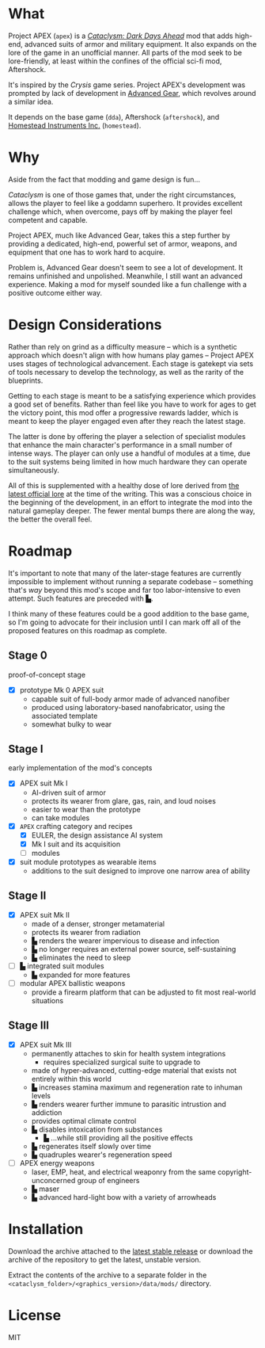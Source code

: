 ﻿# What

Project APEX (`apex`) is a [*Cataclysm: Dark Days Ahead*](http://github.com/cleverRaven/Cataclysm-DDA) mod that adds
high-end, advanced suits of armor and military equipment. It also expands on the lore of the game in an unofficial
manner. All parts of the mod seek to be lore-friendly, at least within the confines of the official sci-fi mod,
Aftershock.

It's inspired by the *Crysis* game series. Project APEX's development was prompted by lack of development
in [Advanced Gear](https://github.com/Lorith/AdvancedGear-CDDA-Mod), which revolves around a similar idea.

It depends on the base game (`dda`), Aftershock (`aftershock`),
and [Homestead Instruments Inc.](https://github.com/FirebrandCoding/HomesteadInstrumentsInc) (`homestead`).

# Why

Aside from the fact that modding and game design is fun...

*Cataclysm* is one of those games that, under the right circumstances, allows the player to feel like a goddamn
superhero. It provides excellent challenge which, when overcome, pays off by making the player feel competent and
capable.

Project APEX, much like Advanced Gear, takes this a step further by providing a dedicated, high-end, powerful set of
armor, weapons, and equipment that one has to work hard to acquire.

Problem is, Advanced Gear doesn't seem to see a lot of development. It remains unfinished and unpolished. Meanwhile, I
still want an advanced experience. Making a mod for myself sounded like a fun challenge with a positive outcome either
way.

# Design Considerations

Rather than rely on grind as a difficulty measure – which is a synthetic approach which doesn't align with how humans
play games – Project APEX uses stages of technological advancement. Each stage is gatekept via sets of tools necessary
to develop the technology, as well as the rarity of the blueprints.

Getting to each stage is meant to be a satisfying experience which provides a good set of benefits. Rather than feel
like you have to work for ages to get the victory point, this mod offer a progressive rewards ladder, which is meant to
keep the player engaged even after they reach the latest stage.

The latter is done by offering the player a selection of specialist modules that enhance the main character's
performance in a small number of intense ways. The player can only use a handful of modules at a time, due to the suit
systems being limited in how much hardware they can operate simultaneously.

All of this is supplemented with a healthy dose of lore derived
from [the latest official lore](https://cataclysmdda.org/design-doc/) at the time of the writing. This was a conscious
choice in the beginning of the development, in an effort to integrate the mod into the natural gameplay deeper. The
fewer mental bumps there are along the way, the better the overall feel.

# Roadmap

It's important to note that many of the later-stage features are currently impossible to implement without running a
separate codebase – something that's *way* beyond this mod's scope and far too labor-intensive to even attempt. Such
features are preceded with ▙.

I think many of these features could be a good addition to the base game, so I'm going to advocate for their inclusion
until I can mark off all of the proposed features on this roadmap as complete.

## Stage 0

proof-of-concept stage

- [x] prototype Mk 0 APEX suit
    - capable suit of full-body armor made of advanced nanofiber
    - produced using laboratory-based nanofabricator, using the associated template
    - somewhat bulky to wear

## Stage I

early implementation of the mod's concepts

- [x] APEX suit Mk I
    - AI-driven suit of armor
    - protects its wearer from glare, gas, rain, and loud noises
    - easier to wear than the prototype
    - can take modules
- [x] `APEX` crafting category and recipes
    - [x] EULER, the design assistance AI system
    - [x] Mk I suit and its acquisition
    - [ ] modules
- [x] suit module prototypes as wearable items
    - additions to the suit designed to improve one narrow area of ability

## Stage II

- [x] APEX suit Mk II
    - made of a denser, stronger metamaterial
    - protects its wearer from radiation
    - ▙ renders the wearer impervious to disease and infection
    - ▙ no longer requires an external power source, self-sustaining
    - ▙ eliminates the need to sleep
- [ ] ▙ integrated suit modules
    - ▙ expanded for more features
- [ ] modular APEX ballistic weapons
    - provide a firearm platform that can be adjusted to fit most real-world situations

## Stage III

- [x] APEX suit Mk III
    - permanently attaches to skin for health system integrations
        - requires specialized surgical suite to upgrade to
    - made of hyper-advanced, cutting-edge material that exists not entirely within this world
    - ▙ increases stamina maximum and regeneration rate to inhuman levels
    - ▙ renders wearer further immune to parasitic intrustion and addiction
    - provides optimal climate control
    - ▙ disables intoxication from substances
        - ▙ ...while still providing all the positive effects
    - ▙ regenerates itself slowly over time
    - ▙ quadruples wearer's regeneration speed
- [ ] APEX energy weapons
    - laser, EMP, heat, and electrical weaponry from the same copyright-unconcerned group of engineers
    - ▙ maser
    - ▙ advanced hard-light bow with a variety of arrowheads

# Installation

Download the archive attached to
the [latest stable release](https://github.com/FirebrandCoding/ProjectAPEX/releases/latest) or download the archive of
the repository to get the latest, unstable version.

Extract the contents of the archive to a separate folder in the `<cataclysm_folder>/<graphics_version>/data/mods/`
directory.

# License

MIT
